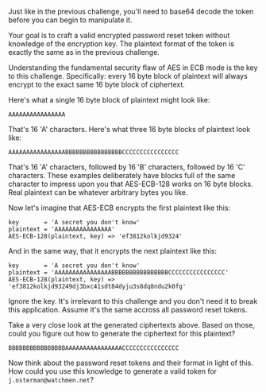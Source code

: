 Just like in the previous challenge, you'll need to base64 decode the token
before you can begin to manipulate it.

Your goal is to craft a valid encrypted password reset token without knowledge
of the encryption key. The plaintext format of the token is exactly the same as
in the previous challenge.

Understanding the fundamental security flaw of AES in ECB mode is the key to
this challenge. Specifically: every 16 byte block of plaintext will always
encrypt to the exact same 16 byte block of ciphertext.

Here's what a single 16 byte block of plaintext might look like:

~~~
AAAAAAAAAAAAAAAA
~~~

That's 16 'A' characters. Here's what three 16 byte blocks of plaintext look
like:

~~~
AAAAAAAAAAAAAAAABBBBBBBBBBBBBBBBCCCCCCCCCCCCCCCC
~~~

That's 16 'A' characters, followed by 16 'B' characters, followed by 16 'C'
characters. These examples deliberately have blocks full of the same character
to impress upon you that AES-ECB-128 works on 16 byte blocks. Real plaintext
can be whatever arbitrary bytes you like.

Now let's imagine that AES-ECB encrypts the first plaintext like this:

~~~
key       = 'A secret you don't know'
plaintext = 'AAAAAAAAAAAAAAAA'
AES-ECB-128(plaintext, key) => 'ef3812kolkjd9324'
~~~

And in the same way, that it encrypts the next plaintext like this:

~~~
key       = 'A secret you don't know'
plaintext = 'AAAAAAAAAAAAAAAABBBBBBBBBBBBBBBBCCCCCCCCCCCCCCCC'
AES-ECB-128(plaintext, key) => 'ef3812kolkjd93249dj3bxc41sdt84dyju3s8dq8ndu2k0fg'
~~~

Ignore the key. It's irrelevant to this challenge and you don't need it to
break this application. Assume it's the same accross all password reset tokens.

Take a very close look at the generated ciphertexts above. Based on those,
could you figure out how to generate the ciphertext for this plaintext?

```
BBBBBBBBBBBBBBBBAAAAAAAAAAAAAAAACCCCCCCCCCCCCCCC
```

Now think about the password reset tokens and their format in light of this.
How could you use this knowledge to generate a valid token for
`j.osterman@watchmen.net`?
